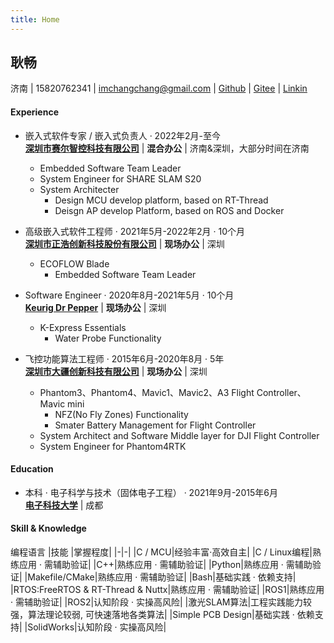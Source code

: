 ```yaml
---
title: Home
---
```


## 耿畅 
济南 | 15820762341 | imchangchang@gmail.com | [Github](https://github.com/imchangchang) | [Gitee](https://gitee.com/imchangchang) | [Linkin](https://www.linkedin.com/in/imchangchang)
#### Experience
- 嵌入式软件专家 / 嵌入式负责人 · 2022年2月-至今  
  [**深圳市赛尔智控科技有限公司**](https://shareuav.cn/) | **混合办公**  | 济南&深圳，大部分时间在济南
  * Embedded Software Team Leader
  * System Engineer for SHARE SLAM S20
  * System Architecter
    * Design MCU develop platform, based on RT-Thread
    * Deisgn AP develop Platform, based on ROS and Docker
  
- 高级嵌入式软件工程师 · 2021年5月-2022年2月 · 10个月  
  [**深圳市正浩创新科技股份有限公司**](https://www.ecoflow.com/) | **现场办公**  | 深圳
  * ECOFLOW Blade
      * Embedded Software Team Leader

- Software Engineer · 2020年8月-2021年5月 · 10个月  
  [**Keurig Dr Pepper**](https://www.keurigdrpepper.com/)  | **现场办公**  | 深圳
  * K-Express Essentials 
    * Water Probe Functionality
   
- 飞控功能算法工程师 · 2015年6月-2020年8月 · 5年  
  [**深圳市大疆创新科技有限公司**](https://www.dji.com/) | **现场办公**  | 深圳
  * Phantom3、Phantom4、Mavic1、Mavic2、A3 Flight Controller、Mavic mini
    * NFZ(No Fly Zones) Functionality
    * Smater Battery Management for Flight Controller
  * System Architect and Software Middle layer for DJI Flight Controller
  * System Engineer for Phantom4RTK
  
#### Education
- 本科 · 电子科学与技术（固体电子工程） · 2021年9月-2015年6月  
  [**电子科技大学**](https://www.uestc.edu.cn/) | 成都

#### Skill & Knowledge
编程语言
|技能 |掌握程度|
|-|-|
|C / MCU|经验丰富·高效自主|
|C / Linux编程|熟练应用 · 需辅助验证|
|C++|熟练应用 · 需辅助验证|
|Python|熟练应用 · 需辅助验证|
|Makefile/CMake|熟练应用 · 需辅助验证|
|Bash|基础实践 · 依赖支持|
|RTOS:FreeRTOS & RT-Thread & Nuttx|熟练应用 · 需辅助验证|
|ROS1|熟练应用 · 需辅助验证|
|ROS2|认知阶段 · 实操高风险|
|激光SLAM算法|工程实践能力较强，算法理论较弱, 可快速落地各类算法|
|Simple PCB Design|基础实践 · 依赖支持|
|SolidWorks|认知阶段 · 实操高风险|
